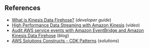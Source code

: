 ## References

-   [What is Kinesis Data Firehose?](https://docs.aws.amazon.com/firehose/latest/dev/what-is-this-service.html) (_developer guide_)
-   [High Performance Data Streaming with Amazon Kinesis](https://www.youtube.com/watch?v=MELPeni0p04) (_video_)
-   [Audit AWS service events with Amazon EventBridge and Amazon Kinesis Data Firehose](https://aws.amazon.com/blogs/big-data/audit-aws-service-events-with-amazon-eventbridge-and-amazon-kinesis-data-firehose/) (_blog_)
-   [AWS Solutions Constructs - CDK Patterns](https://github.com/awslabs/aws-solutions-constructs/tree/main/source/patterns/%40aws-solutions-constructs) (_solutions_)
